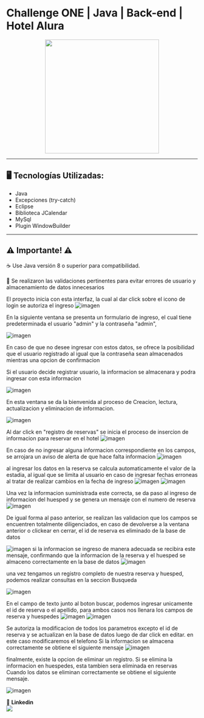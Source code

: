 # Challenge ONE | Java | Back-end | Hotel Alura

<p align="center" >
     <img width="300" heigth="300" src="https://user-images.githubusercontent.com/91544872/189419040-c093db78-c970-4960-8aca-ffcc11f7ffaf.png">
</p>

---
## 🖥️ Tecnologías Utilizadas:

- Java
- Excepciones (try-catch)
- Eclipse
- Biblioteca JCalendar
- MySql
- Plugin WindowBuilder </br>

---
## ⚠️ Importante! ⚠️

☕ Use Java versión 8 o superior para compatibilidad. </br></br>
📝 Se realizaron las validaciones pertinentes para evitar errores de usuario y almacenamiento de datos innecesarios

El proyecto inicia con esta interfaz, la cual al dar click sobre el icono de login se autoriza el ingreso
![imagen](https://user-images.githubusercontent.com/121052500/232880553-caf476e1-b329-4368-94cf-b332362a8a74.png)

En la siguiente ventana se presenta un formulario de ingreso, el cual tiene predeterminada el usuario "admin" y la contraseña "admin",

![imagen](https://user-images.githubusercontent.com/121052500/232880958-7130e8da-b865-4b4f-916e-bf8b3cfbd2bd.png)

En caso de que no desee ingresar con estos datos, se ofrece la posibilidad que el usuario registrado al igual que la contraseña sean almacenados mientras una
opcion de confirmacion

Si el usuario decide registrar usuario, la informacion se almacenara y podra ingresar con esta informacion

![imagen](https://user-images.githubusercontent.com/121052500/232881192-6a587dcf-ccf1-4cac-8617-35b8784dd541.png)

En esta ventana se da la bienvenida al proceso de Creacion, lectura, actualizacion y eliminacion de informacion.

![imagen](https://user-images.githubusercontent.com/121052500/232881386-f928d1d8-9624-4f0b-8671-a7bb72d2ae88.png)

Al dar click en "registro de reservas" se inicia el proceso de insercion de informacion para reservar en el hotel
![imagen](https://user-images.githubusercontent.com/121052500/232882679-f54c343a-53f8-427a-b4d5-d978dbaa8951.png)

En caso de no ingresar alguna informacion correspondiente en los campos, se arrojara un aviso de alerta de que hace falta informacion
![imagen](https://user-images.githubusercontent.com/121052500/232882840-3c1ea893-0c02-4d3f-a1fe-21ce5f42e4e9.png)

al ingresar los datos en la reserva se calcula automaticamente el valor de la estadia, al igual que se limita al usuario en caso de ingresar fechas erroneas al tratar de realizar cambios en la fecha de ingreso
![imagen](https://user-images.githubusercontent.com/121052500/232883116-601e327d-e5d0-4846-acdf-ee15683c9cc2.png)
![imagen](https://user-images.githubusercontent.com/121052500/232883194-a8570ea4-74d0-4723-86c3-69d63d73302b.png)

Una vez la informacion suministrada este correcta, se da paso al ingreso de informacion del huesped y se genera un mensaje con el numero de reserva
![imagen](https://user-images.githubusercontent.com/121052500/232883407-c8519f4c-8146-4aa0-9071-67a07bc27f28.png)

De igual forma al paso anterior, se realizan las validacion que los campos se encuentren totalmente diligenciados, en caso de devolverse a la ventana anterior o clickear en cerrar, el id de reserva es eliminado de la base de datos

![imagen](https://user-images.githubusercontent.com/121052500/232883831-610dc970-3277-4a5d-9f69-1505f4f1c091.png)
si la informacion se ingreso de manera adecuada se recibira este mensaje, confirmando que la informacion de la reserva y el huesped se almaceno correctamente en la base de datos
![imagen](https://user-images.githubusercontent.com/121052500/232883943-733dad96-7a17-4a19-8693-6e6602f86c87.png)

una vez tengamos un registro completo de nuestra reserva y huesped, podemos realizar consultas en la seccion Busqueda

![imagen](https://user-images.githubusercontent.com/121052500/232884194-957c7705-aea4-44d0-9bfd-11f2d13cf4d2.png)

En el campo de texto junto al boton buscar, podemos ingresar unicamente el id de reserva o el apellido, para ambos casos nos llenara los campos de reserva y huespedes
![imagen](https://user-images.githubusercontent.com/121052500/232884578-cf4909f4-0fcd-4f26-a887-4b5114b274ac.png)
![imagen](https://user-images.githubusercontent.com/121052500/232884621-2e7ac25c-3fdb-4775-b322-683b7e7f7460.png)

Se autoriza la modificacion de todos los parametros excepto el id de reserva y se actualizan en la base de datos luego de dar click en editar. en este caso modificaremos el telefono
Si la informacion se almacena correctamente se obtiene el siguiente mensaje
![imagen](https://user-images.githubusercontent.com/121052500/232885029-b65011a4-4c46-4911-b463-701ed5782096.png)

finalmente, existe la opcion de eliminar un registro. Si se elimina la informacion en huespedes, esta tambien sera eliminada en reservas
Cuando los datos se eliminan correctamente se obtiene el siguiente mensaje.

![imagen](https://user-images.githubusercontent.com/121052500/232885805-24d7c4a5-763b-48f4-b183-a6c333a48933.png)

💙 <strong>Linkedin</strong></br>
<a href="https://www.linkedin.com/in/daniel-betancur-giraldo-834291264/" target="_blank">
<img src="https://img.shields.io/badge/-LinkedIn-%230077B5?style=for-the-badge&logo=linkedin&logoColor=white" target="_blank"></a>


